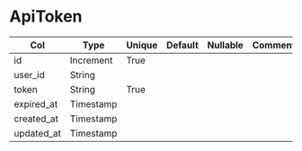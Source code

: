 # ApiToken

| Col | Type | Unique | Default | Nullable | Comment |
| --- | --- | --- | --- | --- | --- |
| id | Increment | True | | | |
| user_id | String | | | | |
| token | String | True | | | |
| expired_at | Timestamp | | | | |
| created_at | Timestamp | | | | |
| updated_at | Timestamp | | | | |
